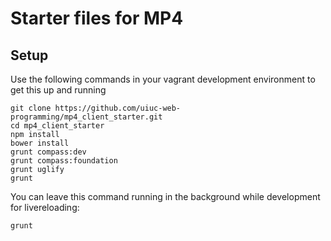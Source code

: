 # Starter files for MP4

## Setup
Use the following commands in your vagrant development environment to get this up and running
```
git clone https://github.com/uiuc-web-programming/mp4_client_starter.git
cd mp4_client_starter
npm install
bower install
grunt compass:dev
grunt compass:foundation
grunt uglify
grunt
```

You can leave this command running in the background while development for livereloading:

```bash
grunt
```
